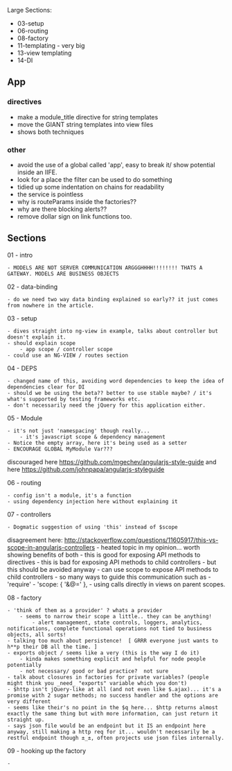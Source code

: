 Large Sections:
* 03-setup
* 06-routing
* 08-factory
* 11-templating - very big
* 13-view templating
* 14-DI

## App
### directives
- make a module_title directive for string templates
- move the GIANT string templates into view files
- shows both techniques

### other
- avoid the use of a global called 'app', easy to break it/ show potential inside an IIFE.
- look for a place the filter can be used to do something
- tidied up some indentation on chains for readability
- the service is pointless
- why is routeParams inside the factories??
- why are there blocking alerts??
- remove dollar sign on link functions too.

## Sections

01 - intro

    - MODELS ARE NOT SERVER COMMUNICATION ARGGGHHHH!!!!!!!! THATS A GATEWAY. MODELS ARE BUSINESS OBJECTS

02 - data-binding

    - do we need two way data binding explained so early?? it just comes from nowhere in the article.

03 - setup

    - dives straight into ng-view in example, talks about controller but doesn't explain it.
    - should explain scope
        - app scope / controller scope
    - could use an NG-VIEW / routes section

04 - DEPS 

    - changed name of this, avoiding word dependencies to keep the idea of dependencies clear for DI
    - should we be using the beta?? better to use stable maybe? / it's what's supported by testing frameworks etc.
    - don't necessarily need the jQuery for this application either.

05 - Module

    - it's not just 'namespacing' though really... 
        - it's javascript scope & dependency management 
    - Notice the empty array, here it's being used as a setter
    - ENCOURAGE GLOBAL MyModule Var???

discouraged here https://github.com/mgechev/angularjs-style-guide
and here https://github.com/johnpapa/angularjs-styleguide

06 - routing

    - config isn't a module, it's a function
    - using dependency injection here without explaining it

07 - controllers

    - Dogmatic suggestion of using 'this' instead of $scope
disagreement here: http://stackoverflow.com/questions/11605917/this-vs-scope-in-angularjs-controllers
    - heated topic in my opinion... worth showing benefits of both
        - this is good for exposing API methods to directives
        - this is bad for exposing API methods to child controllers
            - but this should be avoided anyway
        - can use scope to expose API methods to child controllers
        - so many ways to guide this communication such as 
            - 'require'
            - 'scope: { '&@=' },
            - using calls directly in views on parent scopes.

08 - factory

    - 'think of them as a provider' ? whats a provider
        - seems to narrow their scope a little.. they can be anything!
            - alert management, state controls, loggers, analytics, notifications, complete functional operations not tied to business objects, all sorts!
    - talking too much about persistence!  [ GRRR everyone just wants to h**p their DB all the time. ]
    - exports object / seems like a very (this is the way I do it)
        - kinda makes something explicit and helpful for node people potentially
        - not necessary/ good or bad practice?  not sure
    - talk about closures in factories for private variables? (people might think you _need_ "exports" variable which you don't)
    - $http isn't jQuery-like at all (and not even like $.ajax)... it's a promise with 2 sugar methods; no success handler and the options are very different
    - seems like their's no point in the $q here... $http returns almost exactly the same thing but with more information, can just return it straight up.
    - says json file would be an endpoint but it IS an endpoint here anyway, still making a http req for it... wouldn't necessarily be a restful endpoint though ±_±, often projects use json files internally.

09 - hooking up the factory

    -


